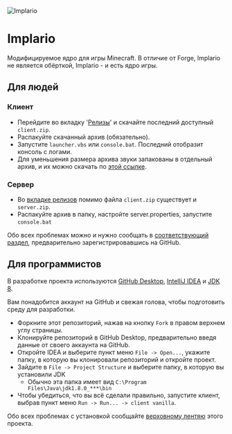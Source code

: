 ![Implario](https://i.imgur.com/vAdI2Kc.png)


# Implario
Модифицируемое ядро для игры Minecraft.
В отличие от Forge, Implario не является обёрткой, Implario - и есть ядро игры.

## Для людей
### Клиент
* Перейдите во вкладку '[Релизы](https://github.com/DelfikPro/Implario/releases)' и скачайте последний доступный `client.zip`.
* Распакуйте скачанный архив (обязательно).
* Запустите `launcher.vbs` или `console.bat`. Последний отобразит консоль с логами.
* Для уменьшения размера архива звуки запакованы в отдельный архив, и их можно скачать по [этой ссылке]().

### Сервер
* Во [вкладке релизов](https://github.com/DelfikPro/Implario/releases) помимо файла `client.zip` существует и `server.zip`.
* Распакуйте архив в папку, настройте server.properties, запустите `console.bat`

Обо всех проблемах можно и нужно сообщать в [соответствующий раздел](https://github.com/DelfikPro/Implario/issues), предварительно зарегистрировавшись на GitHub.

## Для программистов
В разработке проекта используются [GitHub Desktop](https://desktop.github.com), [IntelliJ IDEA](https://www.jetbrains.com/idea/download/) и [JDK 8](https://www.oracle.com/technetwork/java/javase/downloads/jdk8-downloads-2133151.html).

Вам понадобится аккаунт на GitHub и свежая голова, чтобы подготовить среду для разработки.

* Форкните этот репозиторий, нажав на кнопку `Fork` в правом верхнем углу страницы.
* Клонируйте репозиторий в GitHub Desktop, предварительно введя данные от своего аккаунта на GitHub.
* Откройте IDEA и выберите пункт меню `File -> Open...`, укажите папку, в которую вы клонировали репозиторий и откройте проект.
* Зайдите в `File -> Project Structure` и выберите папку, в которую вы установили JDK 
  * Обычно эта папка имеет вид `C:\Program Files\Java\jdk1.8.0_***\bin` 
* Чтобы убедиться, что вы всё сделали правильно, запустите клиент, выбрав пункт меню `Run -> Run... -> client vanilla`.

Обо всех проблемах с установкой сообщайте [верховному лентяю](https://vk.com/delfikpro) этого проекта. 
